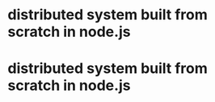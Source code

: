 # distributed system built from scratch in node.js
# distributed system built from scratch in node.js
